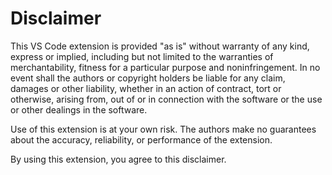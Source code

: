 # Disclaimer

This VS Code extension is provided "as is" without warranty of any kind, express or implied, including but not limited to the warranties of merchantability, fitness for a particular purpose and noninfringement. In no event shall the authors or copyright holders be liable for any claim, damages or other liability, whether in an action of contract, tort or otherwise, arising from, out of or in connection with the software or the use or other dealings in the software.

Use of this extension is at your own risk. The authors make no guarantees about the accuracy, reliability, or performance of the extension.

By using this extension, you agree to this disclaimer.
